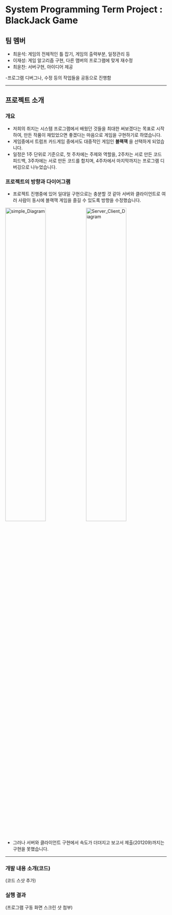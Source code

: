 # System Programming Term Project : BlackJack Game

## 팀 멤버

- 최윤석: 게임의 전체적인 틀 잡기, 게임의 출력부분, 일정관리 등 
- 이재성: 게임 알고리즘 구현, 다른 맴버의 프로그램에 맞게 재수정 
- 최윤찬: 서버구현, 아이디어 제공

-프로그램 디버그나, 수정 등의 작업들을 공동으로 진행함

-------------------------------------
## 프로젝트 소개
### 개요
- 저희의 취지는 시스템 프로그램에서 배웠던 것들을 최대한 써보겠다는 목표로 시작하여, 만든 작품이 재밌었으면 좋겠다는 마음으로 게임을 구현하기로 하였습니다.
- 게임중에서 트럼프 카드게임 중에서도 대중적인 게임인 __블랙잭__ 을 선택하게 되었습니다.
- 일정은 1주 단위로 기준으로, 첫 주차에는 주제와 역할을, 2주차는 서로 만든 코드 피드백, 3주차에는 서로 만든 코드를 합치며, 4주차에서 마지막까지는 프로그램 디버깅으로 나누었습니다.

### 프로젝트의 방향과 다이어그램
- 프로젝트 진행중에 있어 일대일 구현으로는 충분할 것 같아 서버와 클라이언트로 여러 사람이 동시에 블랙잭 게임을 즐길 수 있도록 방향을 수정했습니다.

<img src="simple_Diagram.PNG" alt="simple_Diagram" width="50%" height="50%"/><img src="Server_Client_Diagram.PNG" alt="Server_Client_Diagram" width="50%" height="50%"/>

- 그러나 서버와 클라이언트 구현에서 속도가 더뎌지고 보고서 제출(201209)까지는 구현을 못했습니다.
-------------------------------------
### 개발 내용 소개(코드)

(코드 스샷 추가)

### 실행 결과

 (프로그램 구동 화면 스크린 샷 첨부)
